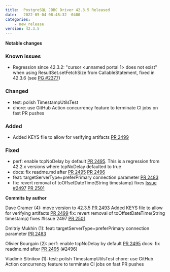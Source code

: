 ```yaml
---
title:  PostgreSQL JDBC Driver 42.3.5 Released
date:   2022-05-04 08:48:32 -0400
categories:
    - new_release
version: 42.3.5
---
```

**Notable changes**
### Known issues
- Regression since 42.3.2: "cursor <unnamed portal 1> does not exist" when using ResultSet.setFetchSize from CallableStatement, fixed in 42.3.6 (see [PG #2377](https://github.com/pgjdbc/pgjdbc/pull/2377))

### Changed
- test: polish TimestampUtilsTest
- chore: use GitHub Action concurrency feature to terminate CI jobs on fast PR pushes

### Added
- Added KEYS file to allow for verifying artifacts [PR 2499](https://github.com/pgjdbc/pgjdbc/pull/2499)

### Fixed
- perf: enable tcpNoDelay by default [PR 2495](https://github.com/pgjdbc/pgjdbc/pull/2495).
 This is a regression from 42.2.x versions where tcpNoDelay defaulted to true
- docs: fix readme.md after [PR 2495](https://github.com/pgjdbc/pgjdbc/pull/2495) [PR 2496](https://github.com/pgjdbc/pgjdbc/pull/249)
- feat: targetServerType=preferPrimary connection parameter [PR 2483](https://github.com/pgjdbc/pgjdbc/pull/2483)
- fix: revert removal of toOffsetDateTime(String timestamp)  fixes [Issue #2497](https://github.com/pgjdbc/pgjdbc/issues/2497) [PR 2501](https://github.com/pgjdbc/pgjdbc/pull/2501)

  

<!--more-->

**Commits by author**

Dave Cramer (4):
      move version to 42.3.5 [PR 2493](https://github.com/pgjdbc/pgjdbc/pull/2493)
      Added KEYS file to allow for verifying artifacts [PR 2499](https://github.com/pgjdbc/pgjdbc/pull/2499)
      fix: revert removal of toOffsetDateTime(String timestamp)  fixes #Issue 2497 [PR 2501](https://github.com/pgjdbc/pgjdbc/pull/2501)

Dmitriy Mukhin (1):
      feat: targetServerType=preferPrimary connection parameter [PR 2483](https://github.com/pgjdbc/pgjdbc/pull/2483)

Olivier Bourgain (2):
      perf: enable tcpNoDelay by default [PR 2495](https://github.com/pgjdbc/pgjdbc/pull/2495)
      docs: fix readme.md after [PR 2495](https://github.com/pgjdbc/pgjdbc/pull/2495) (#2496)

Vladimir Sitnikov (1):
      test: polish TimestampUtilsTest
      chore: use GitHub Action concurrency feature to terminate CI jobs on fast PR pushes

    
